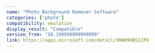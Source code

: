 ```yaml
---
name: "Photo Background Remover Software"
categories: ['photo']
compatibility: emulation
display_result: "Compatible"
version_from: "10.199999999999999"
link: https://apps.microsoft.com/detail/9NW89HBS2JP8
---
```

